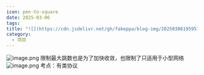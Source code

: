 ```yaml
---
icon: pen-to-square
date: 2025-03-06
tags: 
title: "![](https://cdn.jsdelivr.net/gh/fakeppa/blog-img/20250306195957.png)"
category:
  - 项目
---
```

![image.png](https://cdn.jsdelivr.net/gh/fakeppa/blog-img/20250306195957.png)
限制最大跳数也是为了加快收敛，也限制了只适用于小型网络
![image.png](https://cdn.jsdelivr.net/gh/fakeppa/blog-img/20250306200144.png)
考点：有类协议